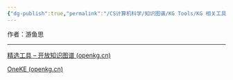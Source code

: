 ```yaml
---
{"dg-publish":true,"permalink":"/CS计算机科学/知识图谱/KG Tools/KG 相关工具/","noteIcon":"","created":"2024-08-28T17:26:35.000+08:00","updated":"2024-04-24T00:26:58.000+08:00"}
---
```



作者：游鱼思

---

[精选工具 – 开放知识图谱 (openkg.cn)](http://openkg.cn/tool/)

[OneKE (openkg.cn)](http://oneke.openkg.cn/)